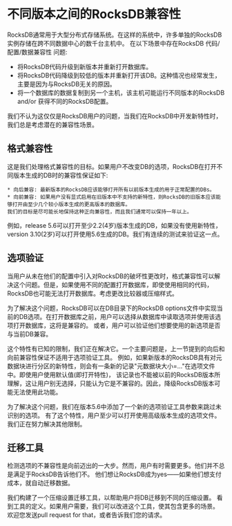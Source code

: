 # 不同版本之间的RocksDB兼容性

RocksDB通常用于大型分布式存储系统。在这样的系统中，许多单独的RocksDB实例存储在跨不同数据中心的数千台主机中。
在以下场景中存在RocksDB 代码/配置/数据兼容性 问题:

   * 将RocksDB代码升级到新版本并重新打开数据库。
   * 将RocksDB代码降级到较低的版本并重新打开该DB。这种情况也经常发生，主要是因为与RocksDB无关的原因。
   * 将一个数据库的数据复制到另一个主机，该主机可能运行不同版本的RocksDB and/or 获得不同的RocksDB配置。

我们不认为这仅仅是RocksDB用户的问题，当我们在RocksDB中开发新特性时，我们总是考虑潜在的兼容性场景。

## 格式兼容性

这是我们处理格式兼容性的目标。如果用户不改变DB的选项，RocksDB在打开不同版本生成的DB时的兼容性保证如下:

    * 向后兼容: 最新版本的RocksDB应该能够打开所有以前版本生成的用于正常配置的DBs。
    * 向前兼容: 如果用户没有显式启用在旧版本中不支持的新特性，则RocksDB的旧版本应该能够打开由至少几个较小版本生成的更高版本的数据库。
    我们的目标是尽可能长地保持这种正向兼容性，而且我们通常可以保持一年以上。

例如，release 5.6可以打开至少2.2(4岁)版本生成的DB，如果没有使用新特性，version 3.10(2岁)可以打开使用5.6生成的DB。我们有连续的测试来验证这一点。

## 选项验证

当用户从未在他们的配置中引入对RocksDB的破坏性更改时，格式兼容性可以解决这个问题。但是，如果使用不同的配置打开数据库，即使使用相同的代码，RocksDB也可能无法打开数据库。考虑更改比较器或压缩样式。

为了解决这个问题，RocksDB可以在DB目录下的RocksDB options文件中实现当前的DB选项。在打开数据库之前，用户可以选择从数据库中读取选项并使用该选项打开数据库，这将是兼容的。
或者，用户可以验证他们想要使用的新选项是否与当前DB兼容。

这个特性有已知的限制，我们正在解决它。一个主要问题是，上一节提到的向后和向前兼容性保证不适用于选项验证工具。
例如，如果新版本的RocksDB具有对元数据块进行分区的新特性，则会有一条新的记录"元数据块大小=…"在选项文件中。即使用户使用默认值(即打开特性)，
该记录也不能被以前的RocksDB版本所理解，这让用户别无选择，只能认为它是不兼容的。因此，降级RocksDB版本可能无法使用此功能。

为了解决这个问题，我们在版本5.6中添加了一个新的选项验证工具参数来跳过未识别的选项。
有了这个特性，用户至少可以打开使用高级版本生成的选项文件。我们正在努力解决其他限制。

## 迁移工具

检测选项的不兼容性是向前迈出的一大步。然而，用户有时需要更多。他们并不总是满足于RocksDB告诉他们不。
他们想让RocksDB成为yes——如果他们想支付成本，就自动迁移数据。

我们构建了一个压缩设置迁移工具，以帮助用户将DB迁移到不同的压缩设置。
看到工具的定义。如果用户需要，我们可以改进这个工具，使其包含更多的场景。
欢迎您发送pull request for that，或者告诉我们您的请求。

